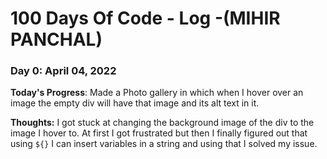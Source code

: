 # 100 Days Of Code - Log -(MIHIR PANCHAL)

### Day 0: April 04, 2022 


**Today's Progress**: Made a Photo gallery in which when I hover over an image the empty div will have that image and its alt text in it.

**Thoughts:** I got stuck at changing the background image of the div to the image I hover to. At first I got frustrated but then I finally figured out that using `${}` I can insert variables in a string and using that I solved my issue. 
